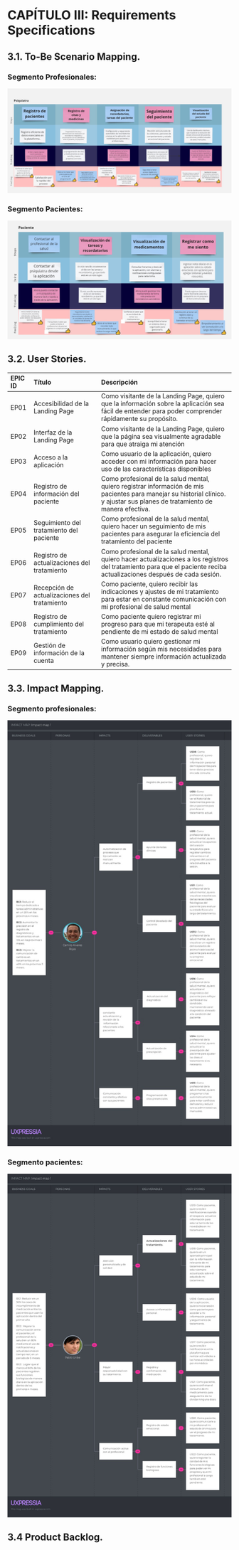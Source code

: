 # CAPÍTULO III: Requirements Specifications

## 3.1. To-Be Scenario Mapping.
### Segmento Profesionales:
![Professionals To-Be Scenario Mapping](../../assets/to-be-profesional.jpg)
### Segmento Pacientes:
![Pattients_TobeScenarioMapping](../../assets/to-be-paciente.jpg)
## 3.2. User Stories.

| EPIC ID |Título|Descripción|
|:--------|:----|:----|
| EP01    |Accesibilidad de la Landing Page|Como visitante de la Landing Page, quiero que la información sobre la aplicación sea fácil de entender para poder comprender rápidamente su propósito.|
| EP02    |Interfaz de la Landing Page|Como visitante de la Landing Page, quiero que la página sea visualmente agradable para que atraiga mi atención|
| EP03    |Acceso a la aplicación|Como usuario de la aplicación, quiero acceder con mi información para hacer uso de las características disponibles|
| EP04    |Registro de información del paciente|Como profesional de la salud mental, quiero registrar información de mis pacientes para manejar su historial clínico. y ajustar sus planes de tratamiento de manera efectiva.|
| EP05    |Seguimiento del tratamiento del paciente|Como profesional de la salud mental, quiero hacer un seguimiento de mis pacientes para asegurar la eficiencia del tratamiento del paciente |
| EP06    |Registro de actualizaciones del tratamiento|Como profesional de la salud mental, quiero hacer actualizaciones a los registros del tratamiento para que el paciente reciba actualizaciones después de cada sesión.|
| EP07    |Recepción de actualizaciones del tratamiento|Como paciente, quiero recibir las indicaciones y ajustes de mi tratamiento para estar en constante comunicación con mi profesional de salud mental|
| EP08    |Registro de cumplimiento del tratamiento|Como paciente quiero registrar mi progreso para que mi terapeuta esté al pendiente de mi estado de salud mental|
| EP09    |Gestión de información de la cuenta|Como usuario quiero gestionar mi información según mis necesidades para mantener siempre información actualizada y precisa.|



## 3.3. Impact Mapping.
### Segmento profesionales:
![Professionals_](/assets/professionals_IM.jpeg)

### Segmento pacientes:
![Patients_impactmapping](/assets/patients_IM.jpeg)

## 3.4 Product Backlog.



